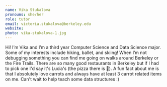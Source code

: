 ```yaml
---
name: Vika Stukalova
pronouns: she/her
role: tutor
email: victoria.stukalova@berkeley.edu
website: 
photo: vika-stukalova-1.jpg
---
```


Hi! I’m Vika and I’m a third year Computer Science and Data Science major. Some of my interests include hiking, ballet, and skiing! When I’m not debugging something you can find me going on walks around Berkeley or the Fire Trails. There are so many good restaurants in Berkeley but if I had to pick one I'd say it's Lucia's (the pizza there is 🤌). A fun fact about me is that I absolutely love carrots and always have at least 3 carrot related items on me. Can't wait to help teach some data structures :)
